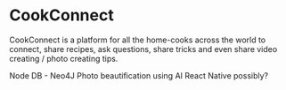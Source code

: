 # CookConnect

CookConnect is a platform for all the home-cooks across the world to connect, share recipes, ask questions, share tricks and even share video creating / photo creating tips.

Node DB - Neo4J
Photo beautification using AI
React Native possibly?
